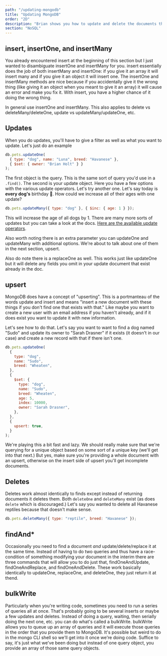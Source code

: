 ```yaml
---
path: "/updating-mongodb"
title: "Updating MongoDB"
order: "2D"
description: "Brian shows you how to update and delete the documents that have been inserted into the database."
section: "NoSQL"
---
```


## insert, insertOne, and insertMany

You already encountered insert at the beginning of this section but I just wanted to disambiguate insertOne and insertMany for you. insert essentially does the job of both insertMany and insertOne: if you give it an array it will insert many and if you give it an object it will insert one. The insertOne and insertMany methods are nice because if you accidentally give it the wrong thing (like giving it an object when you meant to give it an array) it will cause an error and make you fix it. With insert, you have a higher chance of it doing the wrong thing.

In general use insertOne and insertMany. This also applies to delete vs deleteMany/deleteOne, update vs updateMany/updateOne, etc.

## Updates

When you do updates, you'll have to give a filter as well as what you want to update. Let's just do an example

```javascript
db.pets.updateOne(
  { type: "dog", name: "Luna", breed: "Havanese" },
  { $set: { owner: "Brian Holt" } }
);
```

The first object is the query. This is the same sort of query you'd use in a `.find()`. The second is your update object. Here you have a few options with the various update operators. Let's try another one. Let's say today is **every dog's** birthday 🎂. How could we increase all of their ages with one update?

```javascript
db.pets.updateMany({ type: "dog" }, { $inc: { age: 1 } });
```

This will increase the age of all dogs by 1. There are many more sorts of updates but you can take a look at the docs. [Here are the available update operators][update].

Also worth noting there is an extra parameter you can updateOne and updateMany with additional options. We're about to talk about one of them in the next section, upsert.

Also do note there is a replaceOne as well. This works just like updateOne but it will delete any fields you omit in your update document that exist already in the doc.

## upsert

MongoDB does have a concept of "upserting". This is a portmanteau of the words update and insert and means "insert a new document with these things if you don't find one that exists with that." Like maybe you want to create a new user with an email address if you haven't already, and if it does exist you want to update it with new information.

Let's see how to do that. Let's say you want to want to find a dog named "Sudo" and update its owner to "Sarah Drasner" if it exists (it doesn't in our case) and create a new record with that if there isn't one.

```javascript
db.pets.updateOne(
  {
    type: "dog",
    name: "Sudo",
    breed: "Wheaten",
  },
  {
    $set: {
      type: "dog",
      name: "Sudo",
      breed: "Wheaten",
      age: 5,
      index: 10000,
      owner: "Sarah Drasner",
    },
  },
  {
    upsert: true,
  }
);
```

We're playing this a bit fast and lazy. We should really make sure that we're querying for a unique object based on some sort of a unique key (we'll get into that next.) But yes, make sure you're providing a whole document with an upsert, otherwise on the insert side of upsert you'll get incomplete documents.

## Deletes

Deletes work almost identically to finds except instead of returning documents it deletes them. Both `deleteOne` and `deleteMany` exist (as does `delete` which is discouraged.) Let's say you wanted to delete all Havanese reptiles because that doesn't make sense.

```javascript
db.pets.deleteMany({ type: "reptile", breed: "Havanese" });
```

## findAnd\*

Occasionally you need to find a document _and_ update/delete/replace it at the same time. Instead of having to do two queries and thus have a race-condition of something modifying your document in the interim there are three commands that will allow you to do just that, findOneAndUpdate,
findOneAndReplace, and findOneAndDelete. These work basically identically to updateOne, replaceOne, and deleteOne, they just return it at thend.

## bulkWrite

Particularly when you're writing code, sometimes you need to run a series of queries all at once. That's probably going to be several inserts or maybe a few updates and deletes. Instead of doing a query, waiting, then serially doing the next one, etc. you can do what's called a bulkWrite. bulkWrite allows you to queue up an array of queries and it will execute those queries in the order that you provide them to MongoDB. It's possible but weird to do in the mongo CLI shell so we'll get into it once we're doing code. Suffice to say, it's just what we've been doing but instead of one query object, you provide an array of those same query objects.

[update]: https://docs.mongodb.com/manual/reference/operator/update/#id1
